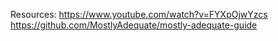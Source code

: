 Resources: https://www.youtube.com/watch?v=FYXpOjwYzcs
           https://github.com/MostlyAdequate/mostly-adequate-guide